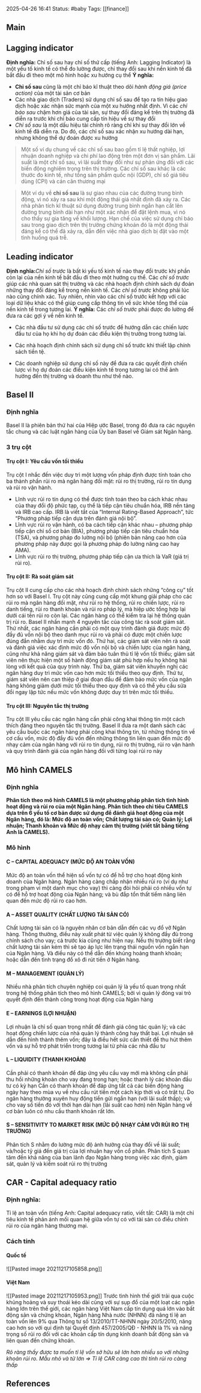2025-04-26 16:41
Status: #baby
Tags: [[finance]]
## Main

## Lagging indicator
**Định nghĩa:** Chỉ số sau hay chỉ số thứ cấp (tiếng Anh: Lagging Indicator) là một yếu tố kinh tế có thể đo lường được, chỉ thay đổi sau khi nền kinh tế đã bắt đầu đi theo một mô hình hoặc xu hướng cụ thể
**Ý nghĩa:** 
- **Chỉ số sau** cũng là một chỉ báo kĩ thuật theo dõi _hành động giá (price action)_ của một tài sản cơ bản
- Các nhà giao dịch (Traders) sử dụng chỉ số sau để tạo ra tín hiệu giao dịch hoặc xác nhận sức mạnh của một xu hướng nhất định. Vì các _chỉ báo sau_ chậm hơn giá của tài sản, sự thay đổi đáng kể trên thị trường đã diễn ra trước khi chỉ báo cung cấp tín hiệu về sự thay đổi
- _Chỉ số sau_ là một dấu hiệu tài chính rõ ràng chỉ khi sự thay đổi lớn về kinh tế đã diễn ra. Do đó, các chỉ số sau xác nhận xu hướng dài hạn, nhưng không thể dự đoán được xu hướng

> Một số ví dụ chung về các chỉ số sau bao gồm tỉ lệ thất nghiệp, lợi nhuận doanh nghiệp và chi phí lao động trên một đơn vị sản phẩm. Lãi suất là một chỉ số sau, vì lãi suất thay đổi như sự phản ứng đối với các biến động nghiêm trọng trên thị trường. Các chỉ số sau khác là các thước đo kinh tế, như tổng sản phẩm quốc nội (GDP), chỉ số giá tiêu dùng (CPI) và cán cân thương mại

> Một ví dụ về **chỉ số sau** là sự giao nhau của các đường trung bình động, vì nó xảy ra sau khi một động thái giá nhất định đã xảy ra.
Các nhà phân tích kĩ thuật sử dụng đường trung bình ngắn hạn cắt lên đường trung bình dài hạn như một xác nhận để đặt lệnh mua, vì nó cho thấy sự gia tăng về khối lượng. Hạn chế của việc sử dụng chỉ báo sau trong giao dịch trên thị trường chứng khoán đó là một động thái đáng kể có thể đã xảy ra, dẫn đến việc nhà giao dịch bị đặt vào một tình huống quá trễ.

## Leading indicator
**Định nghĩa:**_Chỉ số trước_ là bất kì yếu tố kinh tế nào thay đổi trước khi phần còn lại của nền kinh tế bắt đầu đi theo một hướng cụ thể. Các _chỉ số trước_ giúp các nhà quan sát thị trường và các nhà hoạch định chính sách dự đoán những thay đổi đáng kể trong nền kinh tế. Các _chỉ số trước_ không phải lúc nào cũng chính xác. Tuy nhiên, nhìn vào các chỉ số trước kết hợp với các loại dữ liệu khác có thể giúp cung cấp thông tin về sức khỏe tổng thể của nền kinh tế trong tương lai.
**Ý nghĩa:**
Các _chỉ số trước_ phải được đo lường để đưa ra các gợi ý về nền kinh tế.

+ Các nhà đầu tư sử dụng các chỉ số trước để hướng dẫn các chiến lược đầu tư của họ khi họ dự đoán các điều kiện thị trường trong tương lai.

+ Các nhà hoạch định chính sách sử dụng chỉ số trước khi thiết lập chính sách tiền tệ.

+ Các doanh nghiệp sử dụng chỉ số này để đưa ra các quyết định chiến lược vì họ dự đoán các điều kiện kinh tế trong tương lai có thể ảnh hưởng đến thị trường và doanh thu như thế nào.

## Basel II 
### Định nghĩa
Basel II là phiên bản thứ hai của Hiệp ước Basel, trong đó đưa ra các nguyên tắc chung và các luật ngân hàng của Ủy ban Basel về Giám sát Ngân hàng.
### 3 trụ cột
#### Trụ cột I: Yêu cầu vốn tối thiểu
Trụ cột I nhắc đến việc duy trì một lượng vốn pháp định được tính toán cho ba thành phần rủi ro mà ngân hàng đối mặt: rủi ro thị trường, rủi ro tín dụng và rủi ro vận hành.
- Lĩnh vực rủi ro tín dụng có thể được tính toán theo ba cách khác nhau của thay đổi độ phức tạp, cụ thể là tiếp cận tiêu chuẩn hóa, IRB nền tảng và IRB cao cấp. IRB là viết tắt của “Internal Rating-Based Approach”, tức “Phương pháp tiếp cận dựa trên đánh giá nội bộ”.
- Lĩnh vực rủi ro vận hành, có ba cách tiếp cận khác nhau – phương pháp tiếp cận chỉ số cơ bản (BIA), phương pháp tiếp cận tiêu chuẩn hóa (TSA), và phương pháp đo lường nội bộ (phiên bản nâng cao hơn của phương pháp này được gọi là phương pháp đo lường nâng cao hay AMA).
- Lĩnh vực rủi ro thị trường, phương pháp tiếp cận ưa thích là VaR (giá trị rủi ro).

#### Trụ cột II: Rà soát giám sát
Trụ cột II cung cấp cho các nhà hoạch định chính sách những “công cụ” tốt hơn so với Basel I. Trụ cột này cũng cung cấp một khung giải pháp cho các rủi ro mà ngân hàng đối mặt, như rủi ro hệ thống, rủi ro chiến lược, rủi ro danh tiếng, rủi ro thanh khoản và rủi ro pháp lý, mà hiệp ước tổng hợp lại dưới cái tên rủi ro còn lại. Các ngân hàng có thể kiểm tra lại hệ thống quản trị rủi ro.
Basel II nhấn mạnh 4 nguyên tắc của công tác rà soát giám sát. Thứ nhất, các ngân hàng cần phải có một quy trình đánh giá được mức độ đầy đủ vốn nội bộ theo danh mục rủi ro và phải có được một chiến lược đúng đắn nhằm duy trì mức vốn đó. Thứ hai, các giám sát viên nên rà soát và đánh giá việc xác định mức độ vốn nội bộ và chiến lược của ngân hàng, cũng như khả năng giám sát và đảm bảo tuân thủ tỉ lệ vốn tối thiểu; giám sát viên nên thực hiện một số hành động giám sát phù hợp nếu họ không hài lòng với kết quả của quy trình này. Thứ ba, giám sát viên khuyến nghị các ngân hàng duy trì mức vốn cao hơn mức tối thiểu theo quy định. Thứ tư, giám sát viên nên can thiệp ở giai đoạn đầu để đảm bảo mức vốn của ngân hàng không giảm dưới mức tối thiểu theo quy định và có thể yêu cầu sửa đổi ngay lập tức nếu mức vốn không được duy trì trên mức tối thiểu.
#### Trụ cột III: Nguyên tắc thị trường
Trụ cột III yêu cầu các ngân hàng cần phải công khai thông tin một cách thích đáng theo nguyên tắc thị trường. Basel II đưa ra một danh sách các yêu cầu buộc các ngân hàng phải công khai thông tin, từ những thông tin về cơ cấu vốn, mức độ đầy đủ vốn đến những thông tin liên quan đến mức độ nhạy cảm của ngân hàng với rủi ro tín dụng, rủi ro thị trường, rủi ro vận hành và quy trình đánh giá của ngân hàng đối với từng loại rủi ro này

## Mô hình CAMELS 
### Định nghĩa
**Phân tích theo mô hình CAMELS là một phương pháp phân tích tình hình hoạt động và rủi ro của một Ngân hàng. Phân tích theo chỉ tiêu CAMELS dựa trên 6 yếu tố cơ bản được sử dụng để đánh giá hoạt động của một Ngân hàng, đó là: Mức độ an toàn vốn; Chất lượng tài sản có; Quản lý; Lợi nhuận; Thanh khoản và Mức độ nhạy cảm thị trường (viết tắt bằng tiếng Anh là CAMELS).**
### Mô hình 
####  C – CAPITAL ADEQUACY (MỨC ĐỘ AN TOÀN VỐN)
Mức độ an toàn vốn thể hiện số vốn tự có để hỗ trợ cho hoạt động kinh doanh của Ngân hàng. Ngân hàng càng chấp nhận nhiều rủi ro (ví dụ như trong phạm vi một danh mục cho vay) thì càng đòi hỏi phải có nhiều vốn tự có để hỗ trợ hoạt động của Ngân hàng; và bù đắp tổn thất tiềm năng liên quan đến mức độ rủi ro cao hơn.
#### A – ASSET QUALITY (CHẤT LƯỢNG TÀI SẢN CÓ)
Chất lượng tài sản có là nguyên nhân cơ bản dẫn đến các vụ đổ vỡ Ngân hàng. Thông thường, điều này xuất phát từ việc quản lý không đầy đủ trong chính sách cho vay; cả trước kia cũng như hiện nay. Nếu thị trường biết rằng chất lượng tài sản kém thì sẽ tạo áp lực lên trạng thái nguồn vốn ngắn hạn của Ngân hàng. Và điều này có thể dẫn đến khủng hoảng thanh khoản; hoặc dẫn đến tình trạng đổ xô đi rút tiền ở Ngân hàng.
#### M – MANAGEMENT (QUẢN LÝ)
Nhiều nhà phân tích chuyên nghiệp coi quản lý là yếu tố quan trọng nhất trong hệ thống phân tích theo mô hình CAMELS; bởi vì quản lý đóng vai trò quyết định đến thành công trong hoạt động của Ngân hàng
#### E – EARNINGS (LỢI NHUẬN)
Lợi nhuận là chỉ số quan trọng nhất để đánh giá công tác quản lý; và các hoạt động chiến lược của nhà quản lý thành công hay thất bại. Lợi nhuận sẽ dẫn đến hình thành thêm vốn; đây là điều hết sức cần thiết để thu hút thêm vốn và sự hỗ trợ phát triển trong tương lai từ phía các nhà đầu tư
#### L – LIQUIDITY (THANH KHOẢN)
Cần phải có thanh khoản để đáp ứng yêu cầu vay mới mà không cần phải thu hồi những khoản cho vay đang trong hạn; hoặc thanh lý các khoản đầu tư có kỳ hạn
Cần có thanh khoản để đáp ứng tất cả các biến động hàng ngày hay theo mùa vụ về nhu cầu rút tiền một cách kịp thời và có trật tự. Do ngân hàng thường xuyên huy động tiền gửi ngắn hạn (với lãi suất thấp); và cho vay số tiền đó với thời hạn dài hạn (lãi suất cao hơn) nên Ngân hàng về cơ bản luôn có nhu cầu thanh khoản rất lớn.
#### S – SENSITIVITY TO MARKET RISK (MỨC ĐỘ NHẠY CẢM VỚI RỦI RO THỊ TRƯỜNG)
Phân tích S nhằm đo lường mức độ ảnh hưởng của thay đổi về lãi suất; và/hoặc tỷ giá đến giá trị của lợi nhuận hay vốn cổ phần. Phân tích S quan tâm đến khả năng của ban lãnh đạo Ngân hàng trong việc xác định, giám sát, quản lý và kiểm soát rủi ro thị trường

## CAR - Capital adequacy ratio
### Định nghĩa:
Tỉ lệ an toàn vốn (tiếng Anh: Capital adequacy ratio, viết tắt: CAR) là một chỉ tiêu kinh tế phản ánh mối quan hệ giữa vốn tự có với tài sản có điều chỉnh rủi ro của ngân hàng thương mại.
### Cách tính
#### Quốc tế 
![[Pasted image 20211217105858.png]]
#### Việt Nam
![[Pasted image 20211217105953.png]]
Trước tình hình thế giới trải qua cuộc khủng hoảng và suy thoái kéo dài cùng với sự sụp đổ của một loạt các ngân hàng lớn trên thế giới, các ngân hàng Việt Nam cấp tín dụng quá lớn vào bất động sản và chứng khoán, Ngân hàng Nhà nước (NHNN) đã nâng tỉ lệ an toàn vốn lên 9% qua Thông tư số 13/2010/TT-NHNN ngày 20/5/2010, nâng cao hơn so với qui định tại Quyết định 457/2005/QĐ - NHNN là 1% và nâng trọng số rủi ro đối với các khoản cấp tín dụng kinh doanh bất động sản và liên quan đến chứng khoán.

*Rõ ràng thấy được ta muốn tỉ lệ vốn sở hữu sẽ lớn hơn nhiều so với những khoản rủi ro. Mẫu nhỏ và tử lớn => Tỉ lệ CAR càng cao thì tính rủi ro càng thấp*


## References




